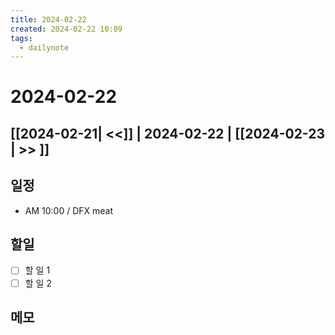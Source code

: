 ```yaml
---
title: 2024-02-22
created: 2024-02-22 10:09
tags:
  - dailynote
---
```

# 2024-02-22
## [[2024-02-21| <<]] | 2024-02-22 | [[2024-02-23 | >> ]]

## 일정
- AM 10:00  / DFX meat 

## 할일
- [ ] 할 일 1
- [ ] 할 일 2

## 메모


